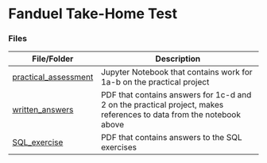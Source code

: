 # Fanduel Take-Home Test

### Files

| File/Folder | Description |
| --- | --- |
| [practical_assessment](link) | Jupyter Notebook that contains work for 1a-b on the practical project |
| [written_answers](https://github.com/h1tha/fanduel/blob/5ca770c1333ffb06120321373c8b24489a516223/written_answers.pdf) | PDF that contains answers for 1c-d and 2 on the practical project, makes references to data from the notebook above |
| [SQL_exercise](link) | PDF that contains answers to the SQL exercises |
